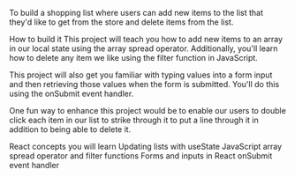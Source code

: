 To build a shopping list where users can add new items to the list that they'd like to get from the store and delete items from the list.

How to build it
This project will teach you how to add new items to an array in our local state using the array spread operator. Additionally, you'll learn how to delete any item we like using the filter function in JavaScript.

This project will also get you familiar with typing values into a form input and then retrieving those values when the form is submitted. You'll do this using the onSubmit event handler.

One fun way to enhance this project would be to enable our users to double click each item in our list to strike through it to put a line through it in addition to being able to delete it.

React concepts you will learn
Updating lists with useState
JavaScript array spread operator and filter functions
Forms and inputs in React
onSubmit event handler